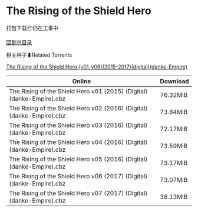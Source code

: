 # The Rising of the Shield Hero

打包下载📦仍在工事中

[回到总目录](/Catalogs.md)







相关种子⬇Related Torrents

[The Rising of the Shield Hero (v01-v06)(2015-2017)(digital)(danke-Empire)](https://github.com/alicewish/markdown/blob/master/torrent/The-Rising-of-the-Shield-Hero--v01-v06--2015-2017--digital--danke-Empire.md)

Online | Download
--- | ---
The Rising of the Shield Hero v01 (2015) (Digital) (danke-Empire).cbz | 76.32MiB
The Rising of the Shield Hero v02 (2016) (Digital) (danke-Empire).cbz | 73.84MiB
The Rising of the Shield Hero v03 (2016) (Digital) (danke-Empire).cbz | 72.17MiB
The Rising of the Shield Hero v04 (2016) (Digital) (danke-Empire).cbz | 73.59MiB
The Rising of the Shield Hero v05 (2016) (Digital) (danke-Empire).cbz | 73.17MiB
The Rising of the Shield Hero v06 (2017) (Digital) (danke-Empire).cbz | 73.07MiB
The Rising of the Shield Hero v07 (2017) (Digital) (danke-Empire).cbz | 38.13MiB